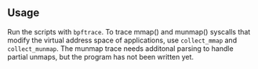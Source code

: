 ## Usage

Run the scripts with `bpftrace`. To trace mmap() and munmap() syscalls that modify the virtual address space of applications, use `collect_mmap` and `collect_munmap`. The munmap trace needs additonal parsing to handle partial unmaps, but the program has not been written yet.